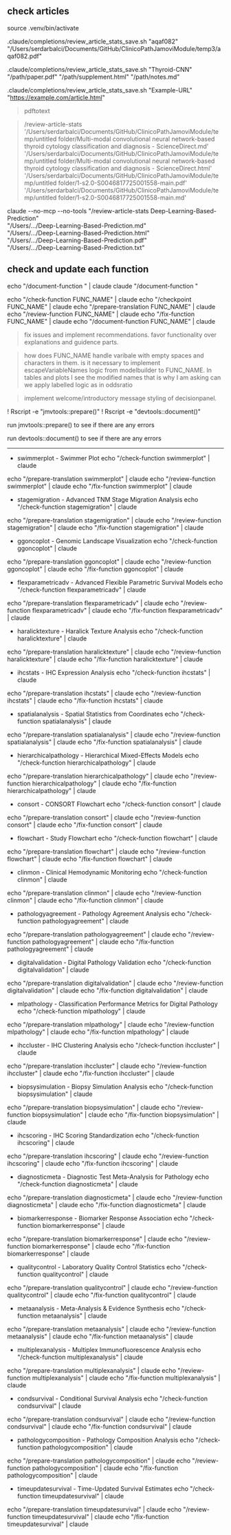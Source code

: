 ## check articles

source .venv/bin/activate

.claude/completions/review_article_stats_save.sh "aqaf082" \
  "/Users/serdarbalci/Documents/GitHub/ClinicoPathJamoviModule/temp3/aqaf082.pdf"

.claude/completions/review_article_stats_save.sh "Thyroid-CNN" \
  "/path/paper.pdf" "/path/supplement.html" "/path/notes.md"

.claude/completions/review_article_stats_save.sh "Example-URL" \
  "<https://example.com/article.html>"

> pdftotext

> /review-article-stats '/Users/serdarbalci/Documents/GitHub/ClinicoPathJamoviModule/temp/untitled folder/Multi-modal convolutional neural network-based thyroid cytology classification and diagnosis - ScienceDirect.md'
'/Users/serdarbalci/Documents/GitHub/ClinicoPathJamoviModule/temp/untitled folder/Multi-modal convolutional neural network-based thyroid cytology classification and diagnosis - ScienceDirect.html'
'/Users/serdarbalci/Documents/GitHub/ClinicoPathJamoviModule/temp/untitled folder/1-s2.0-S0046817725001558-main.pdf'
'/Users/serdarbalci/Documents/GitHub/ClinicoPathJamoviModule/temp/untitled folder/1-s2.0-S0046817725001558-main.md'

claude --no-mcp --no-tools "/review-article-stats Deep-Learning-Based-Prediction" \
  "/Users/.../Deep-Learning-Based-Prediction.md" \
  "/Users/.../Deep-Learning-Based-Prediction.html" \
  "/Users/.../Deep-Learning-Based-Prediction.pdf" \
  "/Users/.../Deep-Learning-Based-Prediction.txt"

## check and update each function

echo "/document-function " | claude
claude "/document-function "

echo "/check-function FUNC_NAME" | claude
echo "/checkpoint FUNC_NAME" | claude
echo "/prepare-translation FUNC_NAME" | claude
echo "/review-function FUNC_NAME" | claude
echo "/fix-function FUNC_NAME" | claude
echo "/document-function FUNC_NAME" | claude

> fix issues and implement recommendations. favor functionality over explanations and guidence parts.

> how does FUNC_NAME handle varibale with empty spaces and characters in them.
is it necessary to implement escapeVariableNames logic from modelbuilder to FUNC_NAME.
In tables and plots I see the modified names that is why I am asking
can we apply labelled logic as in oddsratio

> implement welcome/introductory message styling of decisionpanel.

! Rscript -e "jmvtools::prepare()"
! Rscript -e "devtools::document()"

run jmvtools::prepare() to see if there are any errors

run devtools::document() to see if there are any errors

***




- swimmerplot - Swimmer Plot
echo "/check-function swimmerplot" | claude

echo "/prepare-translation swimmerplot" | claude
echo "/review-function swimmerplot" | claude
echo "/fix-function swimmerplot" | claude


- stagemigration - Advanced TNM Stage Migration Analysis
echo "/check-function stagemigration" | claude

echo "/prepare-translation stagemigration" | claude
echo "/review-function stagemigration" | claude
echo "/fix-function stagemigration" | claude


- ggoncoplot - Genomic Landscape Visualization
echo "/check-function ggoncoplot" | claude

echo "/prepare-translation ggoncoplot" | claude
echo "/review-function ggoncoplot" | claude
echo "/fix-function ggoncoplot" | claude


- flexparametricadv - Advanced Flexible Parametric Survival Models
echo "/check-function flexparametricadv" | claude

echo "/prepare-translation flexparametricadv" | claude
echo "/review-function flexparametricadv" | claude
echo "/fix-function flexparametricadv" | claude


- haralicktexture - Haralick Texture Analysis
echo "/check-function haralicktexture" | claude

echo "/prepare-translation haralicktexture" | claude
echo "/review-function haralicktexture" | claude
echo "/fix-function haralicktexture" | claude


- ihcstats - IHC Expression Analysis
echo "/check-function ihcstats" | claude

echo "/prepare-translation ihcstats" | claude
echo "/review-function ihcstats" | claude
echo "/fix-function ihcstats" | claude


- spatialanalysis - Spatial Statistics from Coordinates
echo "/check-function spatialanalysis" | claude

echo "/prepare-translation spatialanalysis" | claude
echo "/review-function spatialanalysis" | claude
echo "/fix-function spatialanalysis" | claude


- hierarchicalpathology - Hierarchical Mixed-Effects Models
echo "/check-function hierarchicalpathology" | claude

echo "/prepare-translation hierarchicalpathology" | claude
echo "/review-function hierarchicalpathology" | claude
echo "/fix-function hierarchicalpathology" | claude


- consort - CONSORT Flowchart
echo "/check-function consort" | claude

echo "/prepare-translation consort" | claude
echo "/review-function consort" | claude
echo "/fix-function consort" | claude


- flowchart - Study Flowchart
echo "/check-function flowchart" | claude

echo "/prepare-translation flowchart" | claude
echo "/review-function flowchart" | claude
echo "/fix-function flowchart" | claude


- clinmon - Clinical Hemodynamic Monitoring
echo "/check-function clinmon" | claude

echo "/prepare-translation clinmon" | claude
echo "/review-function clinmon" | claude
echo "/fix-function clinmon" | claude


- pathologyagreement - Pathology Agreement Analysis
echo "/check-function pathologyagreement" | claude

echo "/prepare-translation pathologyagreement" | claude
echo "/review-function pathologyagreement" | claude
echo "/fix-function pathologyagreement" | claude


- digitalvalidation - Digital Pathology Validation
echo "/check-function digitalvalidation" | claude

echo "/prepare-translation digitalvalidation" | claude
echo "/review-function digitalvalidation" | claude
echo "/fix-function digitalvalidation" | claude


- mlpathology - Classification Performance Metrics for Digital Pathology
echo "/check-function mlpathology" | claude

echo "/prepare-translation mlpathology" | claude
echo "/review-function mlpathology" | claude
echo "/fix-function mlpathology" | claude


- ihccluster - IHC Clustering Analysis
echo "/check-function ihccluster" | claude

echo "/prepare-translation ihccluster" | claude
echo "/review-function ihccluster" | claude
echo "/fix-function ihccluster" | claude


- biopsysimulation - Biopsy Simulation Analysis
echo "/check-function biopsysimulation" | claude

echo "/prepare-translation biopsysimulation" | claude
echo "/review-function biopsysimulation" | claude
echo "/fix-function biopsysimulation" | claude


- ihcscoring - IHC Scoring Standardization
echo "/check-function ihcscoring" | claude

echo "/prepare-translation ihcscoring" | claude
echo "/review-function ihcscoring" | claude
echo "/fix-function ihcscoring" | claude


- diagnosticmeta - Diagnostic Test Meta-Analysis for Pathology
echo "/check-function diagnosticmeta" | claude

echo "/prepare-translation diagnosticmeta" | claude
echo "/review-function diagnosticmeta" | claude
echo "/fix-function diagnosticmeta" | claude


- biomarkerresponse - Biomarker Response Association
echo "/check-function biomarkerresponse" | claude

echo "/prepare-translation biomarkerresponse" | claude
echo "/review-function biomarkerresponse" | claude
echo "/fix-function biomarkerresponse" | claude


- qualitycontrol - Laboratory Quality Control Statistics
echo "/check-function qualitycontrol" | claude

echo "/prepare-translation qualitycontrol" | claude
echo "/review-function qualitycontrol" | claude
echo "/fix-function qualitycontrol" | claude


- metaanalysis - Meta-Analysis & Evidence Synthesis
echo "/check-function metaanalysis" | claude

echo "/prepare-translation metaanalysis" | claude
echo "/review-function metaanalysis" | claude
echo "/fix-function metaanalysis" | claude




- multiplexanalysis - Multiplex Immunofluorescence Analysis
echo "/check-function multiplexanalysis" | claude

echo "/prepare-translation multiplexanalysis" | claude
echo "/review-function multiplexanalysis" | claude
echo "/fix-function multiplexanalysis" | claude


- condsurvival - Conditional Survival Analysis
echo "/check-function condsurvival" | claude

echo "/prepare-translation condsurvival" | claude
echo "/review-function condsurvival" | claude
echo "/fix-function condsurvival" | claude


- pathologycomposition - Pathology Composition Analysis
echo "/check-function pathologycomposition" | claude

echo "/prepare-translation pathologycomposition" | claude
echo "/review-function pathologycomposition" | claude
echo "/fix-function pathologycomposition" | claude


- timeupdatesurvival - Time-Updated Survival Estimates
echo "/check-function timeupdatesurvival" | claude

echo "/prepare-translation timeupdatesurvival" | claude
echo "/review-function timeupdatesurvival" | claude
echo "/fix-function timeupdatesurvival" | claude


